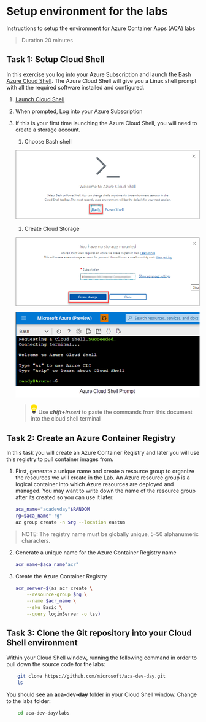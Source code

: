 # Setup environment for the labs

Instructions to setup the environment for Azure Container Apps (ACA) labs

>Duration 20 minutes

## Task 1: Setup Cloud Shell

In this exercise you log into your Azure Subscription and launch the Bash [Azure Cloud Shell](https://docs.microsoft.com/en-us/azure/cloud-shell/overview). The Azure Cloud Shell will give you a Linux shell prompt with all the required software installed and configured.

1. [Launch Cloud Shell](https://shell.azure.com/bash)

1. When prompted, Log into your Azure Subscription
1. If this is your first time launching the Azure Cloud Shell, you will need to create a storage account.

    1. Choose Bash shell

    ![Welcome Cloud Shell](content/image-1.png)

    1. Create Cloud Storage

    ![](content/image-2.png)

    ![](content/image-3.png "Azure Cloud Shell Bash prompt")
    >![](content/idea.png) Use ***shift+insert*** to paste the commands from this document into the cloud shell terminal

## Task 2: Create an Azure Container Registry
In this task you will create an Azure Container Registry and later you will use this registry to pull container images from.

1. First, generate a unique name and create a resource group to organize the resources we will create in the Lab.  An Azure resource group is a logical container into which Azure resources are deployed and managed. You may want to write down the name of the resource group after its created so you can use it later.

    ```bash
    aca_name="acadevday"$RANDOM
    rg=$aca_name"-rg"
    az group create -n $rg --location eastus
    ```

>NOTE: The registry name must be globally unique, 5-50 alphanumeric characters.

2. Generate a unique name for the Azure Container Registry name
    ```bash
    acr_name=$aca_name"acr"
    ```

1. Create the Azure Container Registry
    ```bash
    acr_server=$(az acr create \
        --resource-group $rg \
        --name $acr_name \
        --sku Basic \
        --query loginServer -o tsv)
    ```


## Task 3: Clone the Git repository into your Cloud Shell environment

Within your Cloud Shell window, running the following command in order to pull down the source code for the labs:
```bash
    git clone https://github.com/microsoft/aca-dev-day.git
    ls
```
You should see an **aca-dev-day** folder in your Cloud Shell window. Change to the labs folder:
```bash
    cd aca-dev-day/labs
```
